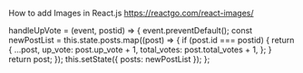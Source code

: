 How to add Images in React.js
https://reactgo.com/react-images/

handleUpVote = (event, postid) => {
event.preventDefault();
const newPostList = this.state.posts.map((post) => {
if (post.id === postid) {
return {
...post,
up_vote: post.up_vote + 1,
total_votes: post.total_votes + 1,
};
}
return post;
});
this.setState({ posts: newPostList });
};
